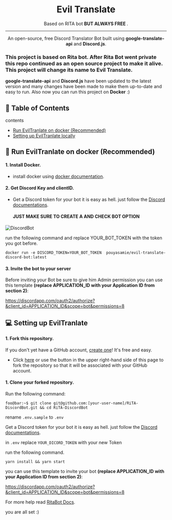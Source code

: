 

<h1 align="center">Evil Translate</h1>
<p align="center">Based on RITA bot <b> BUT ALWAYS FREE </b>.</p>
</p>

------



<p align="center">An open-source, free Discord Translator Bot built using <strong>google-translate-api</strong> and <strong>Discord.js</strong>.</p>

### This project is based on Rita bot. After Rita Bot went private this repo continued as an open source project to make it alive. This project will change its name to Evil Translate.

<strong>google-translate-api</strong> and <strong>Discord.js</strong> have been updated to the latest version and many changes have been made to make them up-to-date and easy to run.
Also now you can run this project on <strong>Docker</strong> :)

## :book: Table of Contents


<summary></strong>contents</strong></summary>

* [Run EvilTranlate on docker (Recommended)](#docker)
* [Setting up EvilTranlate locally](#new-bot)



## <a name="docker"></a>:floppy_disk: Run EvilTranlate on docker (Recommended)
#### 1. Install Docker.
- install docker using [docker documentation](https://docs.docker.com/get-docker/).

#### 2. Get Discord Key and clientID.
- Get a Discord token for your bot it is easy as hell. just follow the [Discord documentations](https://discord.com/developers/docs/getting-started#creating-an-app).
  #### JUST MAKE SURE TO CREATE A AND CHECK BOT OPTION

![DiscordBot](https://github.com/pouyaSamie/Evil-Translate-for-Discord-Based-on-Rita/assets/1997461/3747caa9-76f2-4a47-be2d-59c9e74ef483)

run the following command and replace YOUR_BOT_TOKEN with the token you got before.
```properties
docker run -e DISCORD_TOKEN=YOUR_BOT_TOKEN  pouyasamie/evil-translate-discord-bot:latest 
```
#### 3. Invite the bot to your server
Before inviting your Bot be sure to give him Admin permission
you can use this template <strong>(replace APPLICATION_ID with your Application ID from section 2)</strong>:

https://discordapp.com/oauth2/authorize?&client_id=APPLICATION_ID&scope=bot&permissions=8


## <a name="new-bot"></a>:computer: Setting up EvilTranlate
#### 1. Fork this repository.

If you don't yet have a GitHub account, [create one](https://github.com/join)! It's free and easy.
* Click [here](https://github.com/ZyC0R3/RitaBot/fork) or use the button in the upper right-hand side of this page to fork the repository so that it will be associated with your GitHub account.


#### 1. Clone your forked repository.
Run the following command:

```properties
foo@bar:~$ git clone git@github.com:[your-user-name]/RiTA-DiscordBot.git && cd RiTA-DiscordBot
```

rename `.env.sample` to `.env`

Get a Discord token for your bot it is easy as hell. just follow the [Discord documentations](https://discord.com/developers/docs/getting-started#creating-an-app).

in `.env` replace `YOUR_DICORD_TOKEN` with your new Token

run the following command.

```properties
yarn install && yarn start
```

you can use this template  to invite your bot <strong>(replace APPLICATION_ID with your Application ID from section 2)</strong>:

https://discordapp.com/oauth2/authorize?&client_id=APPLICATION_ID&scope=bot&permissions=8

For more help read [RitaBot Docs](https://docs.ritabot.gg/ritabot-docs/).

you are all set :)

